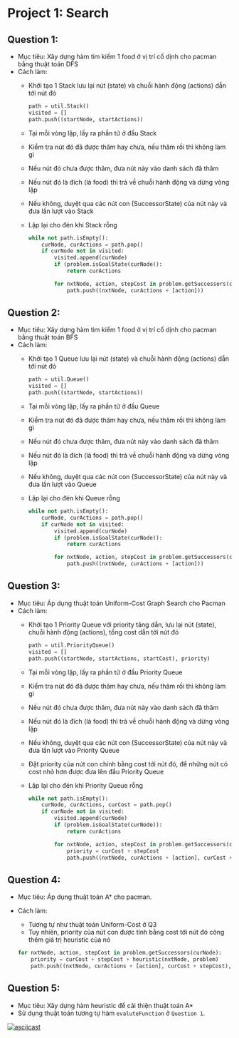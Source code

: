 Project 1: Search
=============================

## Question 1:
+ Mục tiêu: Xây dựng hàm tìm kiếm 1 food ở vị trí cố dịnh cho pacman bằng thuật toán DFS
+ Cách làm:
  + Khởi tạo 1 Stack lưu lại nút (state) và chuỗi hành động (actions) dẫn tới nút đó
  
    ```python
    path = util.Stack()
    visited = []
    path.push((startNode, startActions))
    ```
  + Tại mỗi vòng lặp, lấy ra phần tử ở đầu Stack
  + Kiểm tra nút đó đã được thăm hay chưa, nếu thăm rồi thì không làm gì
  + Nếu nút đó chưa được thăm, đưa nút này vào danh sách đã thăm
  + Nếu nút đó là đích (là food) thì trả về chuỗi hành động và dừng vòng lặp
  + Nếu không, duyệt qua các nút con (SuccessorState) của nút này và đưa lần lượt vào Stack
  + Lặp lại cho đén khi Stack rỗng
  
    ```python
    while not path.isEmpty():
        curNode, curActions = path.pop()
        if curNode not in visited:
            visited.append(curNode)
            if (problem.isGoalState(curNode)):
                return curActions

            for nxtNode, action, stepCost in problem.getSuccessors(curNode):
                path.push((nxtNode, curActions + [action]))
    ```

## Question 2:
+ Mục tiêu: Xây dựng hàm tìm kiếm 1 food ở vị trí cố dịnh cho pacman bằng thuật toán BFS
+ Cách làm:
  + Khởi tạo 1 Queue lưu lại nút (state) và chuỗi hành động (actions) dẫn tới nút đó
  
    ```python
    path = util.Queue()
    visited = []
    path.push((startNode, startActions))
    ```
  + Tại mỗi vòng lặp, lấy ra phần tử ở đầu Queue
  + Kiểm tra nút đó đã được thăm hay chưa, nếu thăm rồi thì không làm gì
  + Nếu nút đó chưa được thăm, đưa nút này vào danh sách đã thăm
  + Nếu nút đó là đích (là food) thì trả về chuỗi hành động và dừng vòng lặp
  + Nếu không, duyệt qua các nút con (SuccessorState) của nút này và đưa lần lượt vào Queue
  + Lặp lại cho đén khi Queue rỗng
  
    ```python
    while not path.isEmpty():
        curNode, curActions = path.pop()
        if curNode not in visited:
            visited.append(curNode)
            if (problem.isGoalState(curNode)):
                return curActions

            for nxtNode, action, stepCost in problem.getSuccessors(curNode):
                path.push((nxtNode, curActions + [action]))
    ```

## Question 3:
+ Mục tiêu: Áp dụng thuật toán Uniform-Cost Graph Search cho Pacman
+ Cách làm:
  + Khởi tạo 1 Priority Queue với priority tăng dần, lưu lại nút (state), chuỗi hành động (actions), tổng cost dẫn tới nút đó
  
    ```python
    path = util.PriorityQueue()
    visited = []
    path.push((startNode, startActions, startCost), priority)
    ```
  + Tại mỗi vòng lặp, lấy ra phần tử ở đầu Priority Queue
  + Kiểm tra nút đó đã được thăm hay chưa, nếu thăm rồi thì không làm gì
  + Nếu nút đó chưa được thăm, đưa nút này vào danh sách đã thăm
  + Nếu nút đó là đích (là food) thì trả về chuỗi hành động và dừng vòng lặp
  + Nếu không, duyệt qua các nút con (SuccessorState) của nút này và đưa lần lượt vào Priority Queue
  + Đặt priority của nút con chính bằng cost tới nút đó, để những nút có cost nhỏ hơn được đưa lên đầu Priority Queue
  + Lặp lại cho đén khi Priority Queue rỗng
  
    ```python
    while not path.isEmpty():
        curNode, curActions, curCost = path.pop()
        if curNode not in visited:
            visited.append(curNode)
            if (problem.isGoalState(curNode)):
                return curActions

            for nxtNode, action, stepCost in problem.getSuccessors(curNode):
                priority = curCost + stepCost
                path.push((nxtNode, curActions + [action], curCost + stepCost), priority)
    ```

## Question 4:
+ Mục tiêu: Áp dụng thuật toán A* cho pacman.
+ Cách làm:
  + Tương tự như thuật toán Uniform-Cost ở Q3
  + Tuy nhiên, priority của nút con được tính bằng cost tới nút đó công thêm giá trị heuristic của nó
  
  ```python
  for nxtNode, action, stepCost in problem.getSuccessors(curNode):
      priority = curCost + stepCost + heuristic(nxtNode, problem)
      path.push((nxtNode, curActions + [action], curCost + stepCost), priority)
  ```
## Question 5:
+ Mục tiêu: Xây dựng hàm heuristic để cải thiện thuật toán A*
+ Sử dụng thuật toán tương tự hàm `evaluteFunction` ở `Question 1`.

[![asciicast](https://asciinema.org/a/S1wfyd5z6hF8r3To1T8bxUFJp.svg)](https://asciinema.org/a/S1wfyd5z6hF8r3To1T8bxUFJp?speed=0.6)